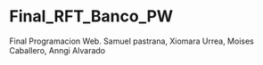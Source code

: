 # Final_RFT_Banco_PW
Final Programacion Web. Samuel pastrana, Xiomara Urrea, Moises Caballero, Anngi Alvarado
